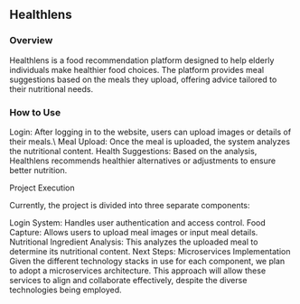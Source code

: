 ## Healthlens
### Overview
Healthlens is a food recommendation platform designed to help elderly individuals make healthier food choices. The platform provides meal suggestions based on the meals they upload, offering advice tailored to their nutritional needs.

### How to Use
Login: After logging in to the website, users can upload images or details of their meals.\\
Meal Upload: Once the meal is uploaded, the system analyzes the nutritional content.
Health Suggestions: Based on the analysis, Healthlens recommends healthier alternatives or adjustments to ensure better nutrition.

Project Execution

Currently, the project is divided into three separate components:

Login System: Handles user authentication and access control.
Food Capture: Allows users to upload meal images or input meal details.
Nutritional Ingredient Analysis: This analyzes the uploaded meal to determine its nutritional content.
Next Steps: Microservices Implementation
Given the different technology stacks in use for each component, we plan to adopt a microservices architecture. This approach will allow these services to align and collaborate effectively, despite the diverse technologies being employed.
